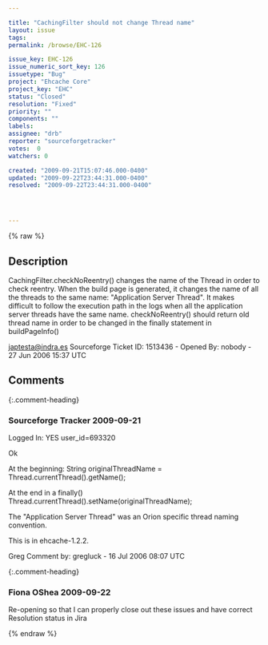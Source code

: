 ```yaml
---

title: "CachingFilter should not change Thread name"
layout: issue
tags: 
permalink: /browse/EHC-126

issue_key: EHC-126
issue_numeric_sort_key: 126
issuetype: "Bug"
project: "Ehcache Core"
project_key: "EHC"
status: "Closed"
resolution: "Fixed"
priority: ""
components: ""
labels: 
assignee: "drb"
reporter: "sourceforgetracker"
votes:  0
watchers: 0

created: "2009-09-21T15:07:46.000-0400"
updated: "2009-09-22T23:44:31.000-0400"
resolved: "2009-09-22T23:44:31.000-0400"




---
```


{% raw %}

## Description

<div markdown="1" class="description">

CachingFilter.checkNoReentry() changes the name of the
Thread in order to check reentry. 
When the build page is generated, it changes the name
of all the threads to the same name: "Application
Server Thread".
It makes difficult to follow the execution path in the
logs when all the application server threads have the
same name.
checkNoReentry() should return old thread name in order
to be changed in the finally statement in buildPageInfo()

japtesta@indra.es
Sourceforge Ticket ID: 1513436 - Opened By: nobody - 27 Jun 2006 15:37 UTC

</div>

## Comments


{:.comment-heading}
### **Sourceforge Tracker** <span class="date">2009-09-21</span>

<div markdown="1" class="comment">

Logged In: YES 
user\_id=693320

Ok

At the beginning:
String originalThreadName = Thread.currentThread().getName();

At the end in a finally()
Thread.currentThread().setName(originalThreadName);

The "Application Server Thread" was an Orion specific thread naming 
convention.

This is in ehcache-1.2.2.

Greg
Comment by: gregluck - 16 Jul 2006 08:07 UTC

</div>


{:.comment-heading}
### **Fiona OShea** <span class="date">2009-09-22</span>

<div markdown="1" class="comment">

Re-opening so that I can properly close out these issues and have correct Resolution status in Jira

</div>



{% endraw %}
